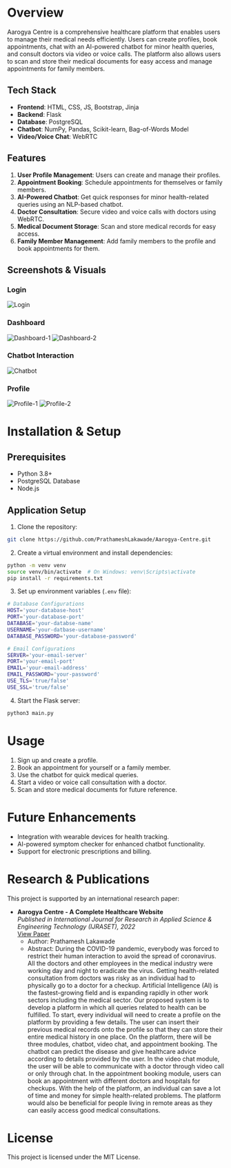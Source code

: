 # **Overview**
Aarogya Centre is a comprehensive healthcare platform that enables users to manage their medical needs efficiently. Users can create profiles, book appointments, chat with an AI-powered chatbot for minor health queries, and consult doctors via video or voice calls. The platform also allows users to scan and store their medical documents for easy access and manage appointments for family members.

## **Tech Stack**
- **Frontend**: HTML, CSS, JS, Bootstrap, Jinja
- **Backend**: Flask
- **Database**: PostgreSQL
- **Chatbot**: NumPy, Pandas, Scikit-learn, Bag-of-Words Model
- **Video/Voice Chat**: WebRTC

## **Features**
1. **User Profile Management**: Users can create and manage their profiles.
2. **Appointment Booking**: Schedule appointments for themselves or family members.
3. **AI-Powered Chatbot**: Get quick responses for minor health-related queries using an NLP-based chatbot.
4. **Doctor Consultation**: Secure video and voice calls with doctors using WebRTC.
5. **Medical Document Storage**: Scan and store medical records for easy access.
6. **Family Member Management**: Add family members to the profile and book appointments for them.

## **Screenshots & Visuals**
### **Login**
![Login](./docs/login.png)

### **Dashboard**
![Dashboard-1](./docs/dashboard-1.png)
![Dashboard-2](./docs/dashboard-2.png)

### **Chatbot Interaction**
![Chatbot](./docs/chatbot.png)

### **Profile**
![Profile-1](./docs/profile-1.png)
![Profile-2](./docs/profile-2.png)

# **Installation & Setup**
## **Prerequisites**
- Python 3.8+
- PostgreSQL Database
- Node.js

## Application Setup
1. Clone the repository:
```sh
git clone https://github.com/PrathameshLakawade/Aarogya-Centre.git
```
2. Create a virtual environment and install dependencies:
```sh
python -m venv venv
source venv/bin/activate  # On Windows: venv\Scripts\activate
pip install -r requirements.txt
```
3. Set up environment variables (`.env` file):
```sh
# Database Configurations
HOST='your-database-host'
PORT='your-database-port'
DATABASE='your-databse-name'
USERNAME='your-datbase-username'
DATABASE_PASSWORD='your-database-password'

# Email Configurations
SERVER='your-email-server'
PORT='your-email-port'
EMAIL='your-email-address'
EMAIL_PASSWORD='your-password'
USE_TLS='true/false'
USE_SSL='true/false'
```
4. Start the Flask server:
```sh
python3 main.py
```

# Usage
1. Sign up and create a profile.
2. Book an appointment for yourself or a family member.
3. Use the chatbot for quick medical queries.
4. Start a video or voice call consultation with a doctor.
5. Scan and store medical documents for future reference.

# Future Enhancements
- Integration with wearable devices for health tracking.
- AI-powered symptom checker for enhanced chatbot functionality.
- Support for electronic prescriptions and billing.

# Research & Publications
This project is supported by an international research paper:
- **Aarogya Centre - A Complete Healthcare Website**  
  *Published in International Journal for Research in Applied Science & Engineering Technology (IJRASET), 2022*  
  [View Paper](https://www.ijraset.com/best-journal/aarogya-centre-a-complete-healthcare-website)  
  - Author: Prathamesh Lakawade
  - Abstract: During the COVID-19 pandemic, everybody was forced to restrict their human interaction to avoid the spread of coronavirus. All the doctors and other employees in the medical industry were working day and night to eradicate the virus. Getting health-related consultation from doctors was risky as an individual had to physically go to a doctor for a checkup. Artificial Intelligence (AI) is the fastest-growing field and is expanding rapidly in other work sectors including the medical sector. Our proposed system is to develop a platform in which all queries related to health can be fulfilled. To start, every individual will need to create a profile on the platform by providing a few details. The user can insert their previous medical records onto the profile so that they can store their entire medical history in one place. On the platform, there will be three modules, chatbot, video chat, and appointment booking. The chatbot can predict the disease and give healthcare advice according to details provided by the user. In the video chat module, the user will be able to communicate with a doctor through video call or only through chat. In the appointment booking module, users can book an appointment with different doctors and hospitals for checkups. With the help of the platform, an individual can save a lot of time and money for simple health-related problems. The platform would also be beneficial for people living in remote areas as they can easily access good medical consultations.

# License
This project is licensed under the MIT License.